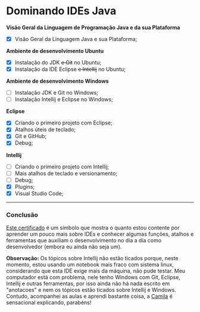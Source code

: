 # Dominando IDEs Java

**Visão Geral da Linguagem de Programação Java e da sua Plataforma**
- [x] Visão Geral da Linguagem Java e sua Plataforma;

**Ambiente de desenvolvimento Ubuntu**
- [x] Instalação do JDK ~~e Git~~ no Ubuntu;
- [x] Instalação da IDE Eclipse ~~e Intellij~~ no Ubuntu;

**Ambiente de desenvolvimento Windows**
- [ ] Instalação JDK e Git no Windows;
- [ ] Instalação Intellij e Eclipse no Windows;

**Eclipse**
- [x] Criando o primeiro projeto com Eclipse;
- [x] Atalhos úteis de teclado;
- [x] Git e GitHub;
- [x] Debug;

**Intellij**
- [ ] Criando o primeiro projeto com Intellij;
- [ ] Mais atalhos de teclado e versionamento;
- [ ] Debug;
- [x] Plugins;
- [x] Visual Studio Code;

---

### Conclusão

[Este certificado](https://www.dio.me/certificate/F4A36464/share) é um símbolo que mostra o quanto estou contente por aprender um pouco mais sobre IDEs e conhecer algumas funções, atalhos e ferramentas que auxiliam o desenvolvimento no dia a dia como desenvolvedor (embora eu ainda não seja um).

**Observação:** Os tópicos sobre Intellij não estão ticados porque, neste momento, estou usando um notebook mais fraco com sistema linux, considerando que esta IDE exige mais da máquina, não pude testar. Meu computador está com problema, nele tenho Windows com Git, Eclipse, Intellij e outras ferramentas, por isso ainda não há nada escrito em "anotacoes" e nem os tópicos estão ticados sobre Intellij e Windows. Contudo, acompanhei as aulas e aprendi bastante coisa, a [Camila](https://github.com/cami-la) é sensacional explicando, parabéns!